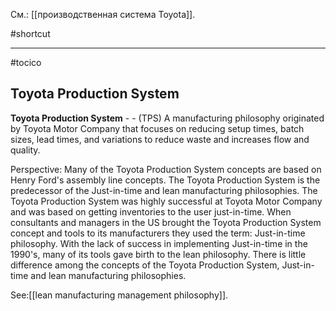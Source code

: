 См.: [[производственная система Toyota]].

#shortcut




<hr/>

#tocico

## Toyota Production System

<b>Toyota Production System</b> -  -  (TPS) A manufacturing philosophy originated by Toyota Motor Company that focuses on reducing setup times, batch sizes, lead times, and variations to reduce waste and increases flow and quality.
  


Perspective: Many of the Toyota Production System concepts are based on Henry Ford's assembly line concepts.  The Toyota Production System is the predecessor of the Just-in-time and lean manufacturing philosophies.  The Toyota Production System was highly successful at Toyota Motor Company and was based on getting inventories to the user just-in-time. When consultants and managers in the US brought the Toyota Production System concept and tools to its manufacturers they used the term: Just-in-time philosophy.  With the lack of success in implementing Just-in-time in the 1990's, many of its tools gave birth to the lean philosophy.  There is little difference among the concepts of the Toyota Production System, Just-in-time and lean manufacturing philosophies.
 



See:[[lean manufacturing management philosophy]].
